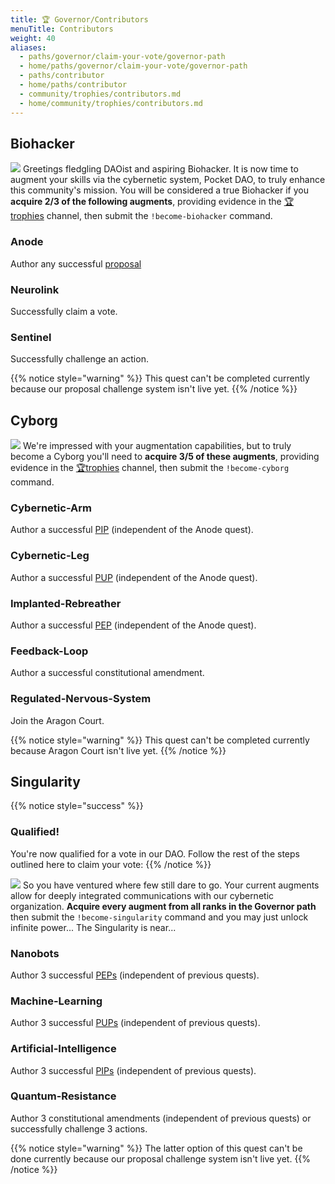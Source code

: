 ```yaml
---
title: 🏆 Governor/Contributors
menuTitle: Contributors
weight: 40
aliases:
  - paths/governor/claim-your-vote/governor-path
  - home/paths/governor/claim-your-vote/governor-path
  - paths/contributor
  - home/paths/contributor
  - community/trophies/contributors.md
  - home/community/trophies/contributors.md
---
```



## Biohacker

![](/images/daoist-banner1.png)
Greetings fledgling DAOist and aspiring Biohacker. It is now time to augment your skills via the cybernetic system, Pocket DAO, to truly enhance this community's mission. You will be considered a true Biohacker if you **acquire 2/3 of the following augments**, providing evidence in the [🏆trophies](https://discord.com/channels/553741558869131266/763504639299289138) channel, then submit the `!become-biohacker` command.

### Anode

Author any successful [proposal](/community/governance/proposals/)

### Neurolink

Successfully claim a vote.

### Sentinel

Successfully challenge an action.

{{% notice style="warning" %}}
This quest can't be completed currently because our proposal challenge system isn't live yet.
{{% /notice %}}

## Cyborg

![](/images/daoist-banner2.png)
We're impressed with your augmentation capabilities, but to truly become a Cyborg you'll need to **acquire 3/5 of these augments**, providing evidence in the [🏆trophies](https://discord.com/channels/553741558869131266/763504639299289138) channel, then submit the `!become-cyborg` command.

### Cybernetic-Arm

Author a successful [PIP](/community/governance/proposals/) (independent of the Anode quest).

### Cybernetic-Leg

Author a successful [PUP](/community/governance/proposals/) (independent of the Anode quest).

### Implanted-Rebreather

Author a successful [PEP](/community/governance/proposals/) (independent of the Anode quest).

### Feedback-Loop

Author a successful constitutional amendment.

### Regulated-Nervous-System

Join the Aragon Court.

{{% notice style="warning" %}}
This quest can't be completed currently because Aragon Court isn't live yet.
{{% /notice %}}

## Singularity

{{% notice style="success" %}}
### Qualified!

You're now qualified for a vote in our DAO. Follow the rest of the steps outlined here to claim your vote:
{{% /notice %}}

![](/images/daoist-banner3.png)
So you have ventured where few still dare to go. Your current augments allow for deeply integrated communications with our cybernetic organization. **Acquire every augment from all ranks in the Governor path** then submit the `!become-singularity` command and you may just unlock infinite power... The Singularity is near...

### Nanobots

Author 3 successful [PEPs](/community/governance/proposals/) (independent of previous quests).

### Machine-Learning

Author 3 successful [PUPs](/community/governance/proposals/) (independent of previous quests).

### Artificial-Intelligence

Author 3 successful [PIPs](/community/governance/proposals/) (independent of previous quests).

### Quantum-Resistance

Author 3 constitutional amendments (independent of previous quests) or successfully challenge 3 actions.

{{% notice style="warning" %}}
The latter option of this quest can't be done currently because our proposal challenge system isn't live yet.
{{% /notice %}}

